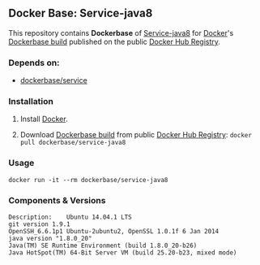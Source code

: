 ## Docker Base: Service-java8


This repository contains **Dockerbase** of [Service-java8](http://www.oracle.com/technetwork/java/javase/overview/index.html) for [Docker](https://www.docker.com/)'s [Dockerbase build](https://registry.hub.docker.com/u/dockerbase/service-java8/) published on the public [Docker Hub Registry](https://registry.hub.docker.com/).


### Depends on:

* [dockerbase/service](https://registry.hub.docker.com/u/library/service/)


### Installation

1. Install [Docker](https://docs.docker.com/installation/).

2. Download [Dockerbase build](https://registry.hub.docker.com/u/dockerbase/service-java8/) from public [Docker Hub Registry](https://registry.hub.docker.com/): `docker pull dockerbase/service-java8`


### Usage

    docker run -it --rm dockerbase/service-java8

### Components & Versions

    Description:	Ubuntu 14.04.1 LTS
    git version 1.9.1
    OpenSSH_6.6.1p1 Ubuntu-2ubuntu2, OpenSSL 1.0.1f 6 Jan 2014
    java version "1.8.0_20"
    Java(TM) SE Runtime Environment (build 1.8.0_20-b26)
    Java HotSpot(TM) 64-Bit Server VM (build 25.20-b23, mixed mode)
